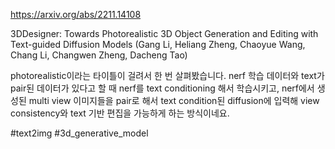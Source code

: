https://arxiv.org/abs/2211.14108

3DDesigner: Towards Photorealistic 3D Object Generation and Editing with Text-guided Diffusion Models (Gang Li, Heliang Zheng, Chaoyue Wang, Chang Li, Changwen Zheng, Dacheng Tao)

photorealistic이라는 타이틀이 걸려서 한 번 살펴봤습니다. nerf 학습 데이터와 text가 pair된 데이터가 있다고 할 때 nerf를 text conditioning 해서 학습시키고, nerf에서 생성된 multi view 이미지들을 pair로 해서 text condition된 diffusion에 입력해 view consistency와 text 기반 편집을 가능하게 하는 방식이네요.

#text2img #3d_generative_model 
